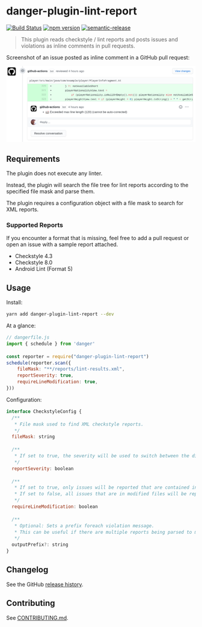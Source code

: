 # danger-plugin-lint-report

[![Build Status](https://github.com/damian-burke/danger-plugin-lint-report/actions/workflows/test.yml/badge.svg)](https://github.com/damian-burke/danger-plugin-lint-report/actions/workflows/test.yml)
[![npm version](https://badge.fury.io/js/danger-plugin-lint-report.svg)](https://badge.fury.io/js/danger-plugin-lint-report)
[![semantic-release](https://img.shields.io/badge/%20%20%F0%9F%93%A6%F0%9F%9A%80-semantic--release-e10079.svg)](https://github.com/semantic-release/semantic-release)

> This plugin reads checkstyle / lint reports and posts issues and violations as inline comments in pull requests.

Screenshot of an issue posted as inline comment in a GitHub pull request:

![inline comment](/screenshots/screenshot-inline-comment.png?raw=true "Inline Comment")


## Requirements

The plugin does not execute any linter. 

Instead, the plugin will search the file tree for lint reports according to the specified file mask and parse them.

The plugin requires a configuration object with a file mask to search for XML reports.

### Supported Reports

If you encounter a format that is missing, feel free to add a pull request or open an issue with a sample report attached.

- Checkstyle 4.3
- Checkstyle 8.0
- Android Lint (Format 5)

## Usage

Install:

```sh
yarn add danger-plugin-lint-report --dev
```

At a glance:

```js
// dangerfile.js
import { schedule } from 'danger'

const reporter = require("danger-plugin-lint-report")
schedule(reporter.scan({
    fileMask: "**/reports/lint-results.xml",
    reportSeverity: true,
    requireLineModification: true,
}))
```

Configuration:
```js
interface CheckstyleConfig {
  /**
   * File mask used to find XML checkstyle reports.
   */
  fileMask: string

  /**
   * If set to true, the severity will be used to switch between the different message formats (message, warn, fail).
   */
  reportSeverity: boolean

  /**
   * If set to true, only issues will be reported that are contained in the current changeset (line comparison).
   * If set to false, all issues that are in modified files will be reported.
   */
  requireLineModification: boolean

  /**
   * Optional: Sets a prefix foreach violation message.
   * This can be useful if there are multiple reports being parsed to make them distinguishable.
   */
  outputPrefix?: string
}
```
## Changelog

See the GitHub [release history](https://github.com/damian-burke/danger-plugin-lint-report/releases).

## Contributing

See [CONTRIBUTING.md](CONTRIBUTING.md).
